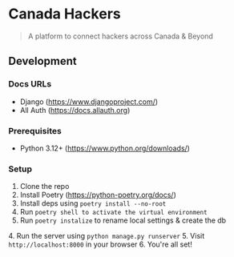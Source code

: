 # Canada Hackers
> A platform to connect hackers across Canada & Beyond
 



## Development

### Docs URLs
- Django (https://www.djangoproject.com/)
- All Auth (https://docs.allauth.org) 


### Prerequisites
- Python 3.12+ (https://www.python.org/downloads/)

### Setup
1. Clone the repo
2. Install Poetry (https://python-poetry.org/docs/)
2. Install deps using `poetry install --no-root`
3. Run `poetry shell to activate the virtual environment`
3. Run `poetry instalize` to rename local settings & create the db

[//]: # (3. Rename `/canadahackers/local_settings.py.example` to `/canadahackers/local_settings.py` and update the settings accordingly)

[//]: # (4. Create the database using `python manage.py migrate`)
4. Run the server using `python manage.py runserver`
5. Visit `http://localhost:8000` in your browser
6. You're all set!
